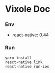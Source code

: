 # Vixole Doc

### Env
- react-native: 0.44

### Run

```
yarn install
react-native link
react-native run-ios

```



